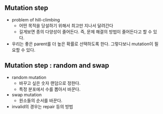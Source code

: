## Mutation step
- problem of hill-climbing
    - 어떤 목적을 당설하기 위해서 최고만 지나서 달려간다
    - 길게보면 종의 다양성이 줄어든다. 즉, 문제 해결의 방법이 줄어든다고 할 수 있다.
- 우리는 좋은 parent를 더 높은 확률로 선택하도록 한다. 그렇다보니 mutation이 필요할 수 있다.

## Mutation step : random and swap
- random mutation
    - 바꾸고 싶은 숫자 랜덤으로 정한다.
    - 특정 분포에서 수를 뽑아서 바꾼다.
- swap mutation
    - 원소들의 순서를 바꾼다.
- invalid의 경우는 repair 등의 방법